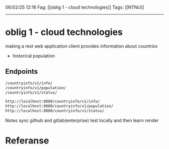 06/02/25 12:16
Fag: [[oblig 1 - cloud technologies]]
Tags: [[NTNU]]
___
# oblig 1 - cloud technologies
making a rest web application
client provides information about *countries*
- historical population


## Endpoints
```bash
/countryinfo/v1/info/
/countryinfo/v1/population/
/countryinfo/v1/status/

http://localhost:8080/countryinfo/v1/info/
http://localhost:8080/countryinfo/v1/population/
http://localhost:8080/countryinfo/v1/status/
```



Notes
sync github and gitlab(enterprise)
test locally and then learn render



# Referanse
